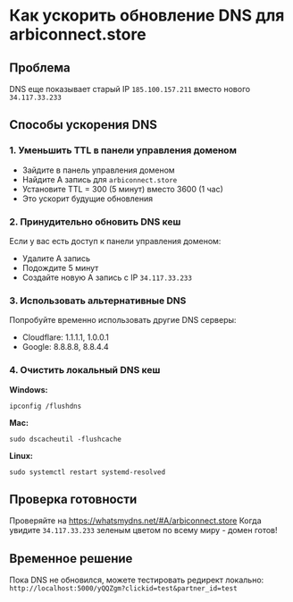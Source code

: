 # Как ускорить обновление DNS для arbiconnect.store

## Проблема
DNS еще показывает старый IP `185.100.157.211` вместо нового `34.117.33.233`

## Способы ускорения DNS

### 1. Уменьшить TTL в панели управления доменом
- Зайдите в панель управления доменом
- Найдите A запись для `arbiconnect.store`
- Установите TTL = 300 (5 минут) вместо 3600 (1 час)
- Это ускорит будущие обновления

### 2. Принудительно обновить DNS кеш
Если у вас есть доступ к панели управления доменом:
- Удалите A запись
- Подождите 5 минут  
- Создайте новую A запись с IP `34.117.33.233`

### 3. Использовать альтернативные DNS
Попробуйте временно использовать другие DNS серверы:
- Cloudflare: 1.1.1.1, 1.0.0.1
- Google: 8.8.8.8, 8.8.4.4

### 4. Очистить локальный DNS кеш
**Windows:**
```
ipconfig /flushdns
```

**Mac:**
```
sudo dscacheutil -flushcache
```

**Linux:**
```
sudo systemctl restart systemd-resolved
```

## Проверка готовности
Проверяйте на https://whatsmydns.net/#A/arbiconnect.store
Когда увидите `34.117.33.233` зеленым цветом по всему миру - домен готов!

## Временное решение
Пока DNS не обновился, можете тестировать редирект локально:
`http://localhost:5000/yQQZgm?clickid=test&partner_id=test`